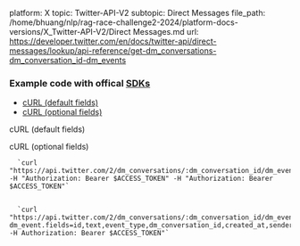 platform: X
topic: Twitter-API-V2
subtopic: Direct Messages
file_path: /home/bhuang/nlp/rag-race-challenge2-2024/platform-docs-versions/X_Twitter-API-V2/Direct Messages.md
url: https://developer.twitter.com/en/docs/twitter-api/direct-messages/lookup/api-reference/get-dm_conversations-dm_conversation_id-dm_events

### Example code with offical [SDKs](https://developer.twitter.com/en/docs/twitter-api/tools-and-libraries/sdks/overview)

* [cURL (default fields)](#tab0)
* [cURL (optional fields)](#tab1)

cURL (default fields)

cURL (optional fields)

      `curl "https://api.twitter.com/2/dm_conversations/:dm_conversation_id/dm_events" -H "Authorization: Bearer $ACCESS_TOKEN" -H "Authorization: Bearer $ACCESS_TOKEN"`
    

      `curl "https://api.twitter.com/2/dm_conversations/:dm_conversation_id/dm_events?dm_event.fields=id,text,event_type,dm_conversation_id,created_at,sender_id,attachments,participant_ids,referenced_tweets" -H Authorization: Bearer $ACCESS_TOKEN"`